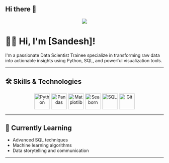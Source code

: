 ## Hi there 👋

<!-- Header Section with Animated Text -->
<p align="center">
  <img src="https://capsule-render.vercel.app/api?text=Hello%20There!%20👋&animation=fadeIn&type=waving&color=gradient&height=100"/>
</p>

# 👨‍💻 Hi, I'm [Sandesh]!

I'm a passionate Data Scientist Trainee specialize in transforming raw data into actionable insights using Python, SQL, and powerful visualization tools.

---

## 🛠️ Skills & Technologies

<p align="center">
  <img src="https://cdn.jsdelivr.net/gh/devicons/devicon/icons/python/python-original.svg" alt="Python" width="50" height="50"/>
  <img src="https://cdn.jsdelivr.net/gh/devicons/devicon/icons/pandas/pandas-original.svg" alt="Pandas" width="50" height="50"/>
  <img src="https://cdn.jsdelivr.net/gh/devicons/devicon/icons/matplotlib/matplotlib-original.svg" alt="Matplotlib" width="50" height="50"/>
  <img src="https://cdn.jsdelivr.net/gh/devicons/devicon/icons/seaborn/seaborn-original.svg" alt="Seaborn" width="50" height="50"/>
  <img src="https://cdn.jsdelivr.net/gh/devicons/devicon/icons/mysql/mysql-original.svg" alt="SQL" width="50" height="50"/>
  <img src="https://cdn.jsdelivr.net/gh/devicons/devicon/icons/git/git-original.svg" alt="Git" width="50" height="50"/>
</p>

---


## 📝 Currently Learning

- Advanced SQL techniques
- Machine learning algorithms
- Data storytelling and communication

---

